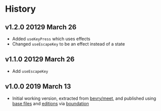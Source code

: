 # History

## v1.2.0 20129 March 26

-   Added `useKeyPress` which uses effects
-   Changed `useEscapeKey` to be an effect instead of a state

## v1.1.0 20129 March 26

-   Add `useEscapeKey`

## v1.0.0 2019 March 13

-   Initial working version, extracted from [bevry/meet](https://github.com/bevry/meet), and published using [base files](https://github.com/bevry/base) and [editions](https://editions.bevry.me) via [boundation](https://github.com/bevry/boundation)

